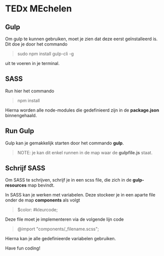 # TEDx MEchelen

## Gulp

Om gulp te kunnen gebruiken, moet je zien dat deze eerst geïnstalleerd is. Dit doe je door het commando

>sudo npm install gulp-cli -g 

uit te voeren in je terminal.

## SASS

Run hier het commando

>npm install

Hierna worden alle node-modules die gedefinieerd zijn in de **package.json** binnengehaald.

## Run Gulp

Gulp kan je gemakkelijk starten door het commando **gulp**.
>NOTE: je kan dit enkel runnen in de map waar de **gulpfile.js** staat.

## Schrijf SASS

Om SASS te schrijven, schrijf je in een scss file, die zich in de **gulp-resources** map bevindt.

In SASS kan je werken met variabelen. Deze stockeer je in een aparte file onder de map **components** als volgt

> $color: #kleurcode;

Deze file moet je implementeren via de volgende lijn code

> @import "components/_filename.scss";

Hierna kan je alle gedefinieerde variabelen gebruiken.

Have fun coding!
